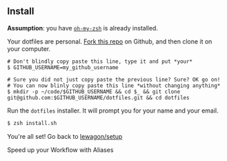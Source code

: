 Install
-------

**Assumption**: you have [`oh-my-zsh`](http://ohmyz.sh/) is already installed.

Your dotfiles are personal. [Fork this repo](https://github.com/lewagon/dotfiles/fork) on Github, and then clone it on your computer.

```
# Don't blindly copy paste this line, type it and put *your*
$ GITHUB_USERNAME=my_github_username
```

```
# Sure you did not just copy paste the previous line? Sure? OK go on!
# You can now blinly copy paste this line *without changing anything*
$ mkdir -p ~/code/$GITHUB_USERNAME && cd $_ && git clone git@github.com:$GITHUB_USERNAME/dotfiles.git && cd dotfiles
```

Run the `dotfiles` installer. It will prompt you for your name and your email.

```bash
$ zsh install.sh
```

You're all set! Go back to [lewagon/setup](https://github.com/lewagon/setup)



Speed up your Workflow with Aliases

